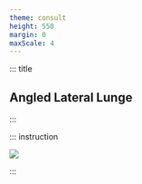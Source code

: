 ```yaml
---
theme: consult
height: 550
margin: 0
maxScale: 4
---
```

<!-- slide template="[[gym-ex]]" -->

::: title
## Angled Lateral Lunge
:::

::: instruction

![](https://thumbs.gfycat.com/UnluckyMellowBluebottlejellyfish-size_restricted.gif)

:::